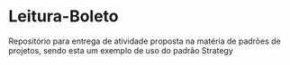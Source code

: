 # Leitura-Boleto
Repositório para entrega de atividade proposta na matéria de padrões de projetos, sendo esta um exemplo de uso do padrão Strategy
